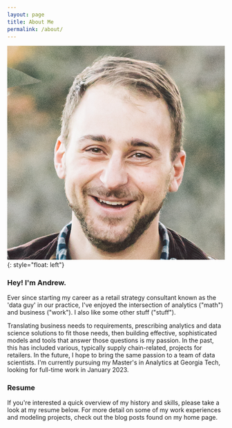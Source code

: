 ```yaml
---
layout: page
title: About Me
permalink: /about/
---
```


![headshot](images/headshot.jpeg){: style="float: left"}

### Hey! I'm Andrew.

Ever since starting my career as a retail strategy consultant known as the 'data guy' in our practice, I've enjoyed the intersection of analytics ("math") and business ("work"). I also like some other stuff ("stuff").

Translating business needs to requirements, prescribing analytics and data science solutions to fit those needs, then building effective, sophisticated models and tools that answer those questions is my passion. In the past, this has included various, typically supply chain-related, projects for retailers. In the future, I hope to bring the same passion to a team of data scientists. I'm currently pursuing my Master's in Analytics at Georgia Tech, looking for full-time work in January 2023.

### Resume

If you're interested a quick overview of my history and skills, please take a look at my resume below. For more detail on some of my work experiences and modeling projects, check out the blog posts found on my home page.

